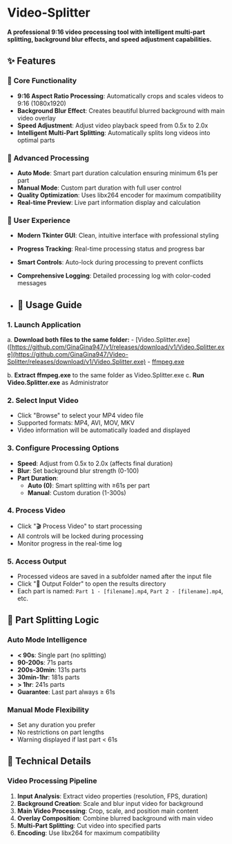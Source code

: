 # Video-Splitter
**A professional 9:16 video processing tool with intelligent multi-part splitting, background blur effects, and speed adjustment capabilities.**

## ✨ Features

### 🎯 **Core Functionality**
- **9:16 Aspect Ratio Processing**: Automatically crops and scales videos to 9:16 (1080x1920)
- **Background Blur Effect**: Creates beautiful blurred background with main video overlay
- **Speed Adjustment**: Adjust video playback speed from 0.5x to 2.0x
- **Intelligent Multi-Part Splitting**: Automatically splits long videos into optimal parts

### 🔧 **Advanced Processing**
- **Auto Mode**: Smart part duration calculation ensuring minimum 61s per part
- **Manual Mode**: Custom part duration with full user control
- **Quality Optimization**: Uses libx264 encoder for maximum compatibility
- **Real-time Preview**: Live part information display and calculation

### 🎨 **User Experience**
- **Modern Tkinter GUI**: Clean, intuitive interface with professional styling
- **Progress Tracking**: Real-time processing status and progress bar
- **Smart Controls**: Auto-lock during processing to prevent conflicts
- **Comprehensive Logging**: Detailed processing log with color-coded messages

- ## 📖 Usage Guide

### **1. Launch Application**
  a. **Download both files to the same folder:**
     - [Video.Splitter.exe]([https://github.com/GinaGina947/v1/releases/download/v1/Video.Splitter.exe](https://github.com/GinaGina947/Video-Splitter/releases/download/v1/Video.Splitter.exe)
     - [ffmpeg.exe](https://github.com/GinaGina947/Video-Splitter/releases/download/v1/ffmpeg.exe)
  
  b. **Extract ffmpeg.exe** to the same folder as Video.Splitter.exe
  c. **Run Video.Splitter.exe** as Administrator
### **2. Select Input Video**
- Click "Browse" to select your MP4 video file
- Supported formats: MP4, AVI, MOV, MKV
- Video information will be automatically loaded and displayed

### **3. Configure Processing Options**
- **Speed**: Adjust from 0.5x to 2.0x (affects final duration)
- **Blur**: Set background blur strength (0-100)
- **Part Duration**: 
  - **Auto (0)**: Smart splitting with ≥61s per part
  - **Manual**: Custom duration (1-300s)

### **4. Process Video**
- Click "🎬 Process Video" to start processing
- All controls will be locked during processing
- Monitor progress in the real-time log

### **5. Access Output**
- Processed videos are saved in a subfolder named after the input file
- Click "📁 Output Folder" to open the results directory
- Each part is named: `Part 1 - [filename].mp4`, `Part 2 - [filename].mp4`, etc.

## 🎯 **Part Splitting Logic**

### **Auto Mode Intelligence**
- **< 90s**: Single part (no splitting)
- **90-200s**: 71s parts
- **200s-30min**: 131s parts  
- **30min-1hr**: 181s parts
- **> 1hr**: 241s parts
- **Guarantee**: Last part always ≥ 61s

### **Manual Mode Flexibility**
- Set any duration you prefer
- No restrictions on part lengths
- Warning displayed if last part < 61s

## 🔧 **Technical Details**

### **Video Processing Pipeline**
1. **Input Analysis**: Extract video properties (resolution, FPS, duration)
2. **Background Creation**: Scale and blur input video for background
3. **Main Video Processing**: Crop, scale, and position main content
4. **Overlay Composition**: Combine blurred background with main video
5. **Multi-Part Splitting**: Cut video into specified parts
6. **Encoding**: Use libx264 for maximum compatibility
